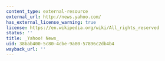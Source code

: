 ```yaml
---
content_type: external-resource
external_url: http://news.yahoo.com/
has_external_license_warning: true
license: https://en.wikipedia.org/wiki/All_rights_reserved
status: ''
title: _Yahoo! News_
uid: 38bab400-5c80-4cbe-9a80-57896c2db4b4
wayback_url: ''
---
```

